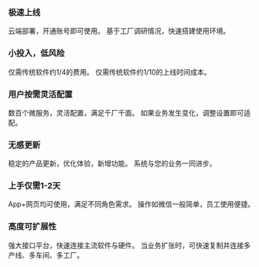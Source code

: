 ### 极速上线
云端部署，开通账号即可使用。
基于工厂调研情况，快速搭建使用环境。

### 小投入，低风险
仅需传统软件约1/4的费用。
仅需传统软件约1/10的上线时间成本。

### 用户按需灵活配置
数百个微服务，灵活配置，满足千厂千面。
如果业务发生变化，调整设置即可适配。

### 无感更新
稳定的产品更新，优化体验，新增功能。
系统与您的业务一同进步。

### 上手仅需1-2天
App+网页均可使用，满足不同角色需求。
操作如微信一般简单，员工使用便捷。

### 高度可扩展性
强大接口平台，快速连接主流软件与硬件。
当业务扩张时，可快速复制并连接多产线、多车间、多工厂。
